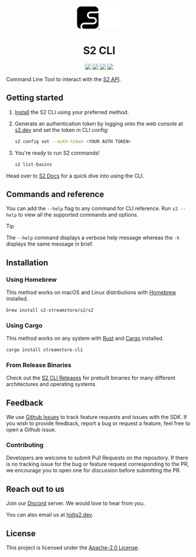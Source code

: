 <div align="center">
  <p>
    <!-- Light mode logo -->
    <a href="https://s2.dev#gh-light-mode-only">
      <img src="./assets/s2-black.png" height="60">
    </a>
    <!-- Dark mode logo -->
    <a href="https://s2.dev#gh-dark-mode-only">
      <img src="./assets/s2-white.png" height="60">
    </a>
  </p>

  <h1>S2 CLI</h1>

  <p>
    <!-- Crates.io -->
    <a href="https://crates.io/crates/streamstore-cli"><img src="https://img.shields.io/crates/v/streamstore-cli.svg" /></a>
    <!-- Github Actions (CI) -->
    <a href="https://github.com/s2-streamstore/s2-cli/actions?query=branch%3Amain++"><img src="https://github.com/s2-streamstore/s2-cli/actions/workflows/ci.yml/badge.svg" /></a>
    <!-- Discord (chat) -->
    <a href="https://discord.gg/vTCs7kMkAf"><img src="https://img.shields.io/discord/1209937852528599092?logo=discord" /></a>
    <!-- LICENSE -->
    <a href="./LICENSE"><img src="https://img.shields.io/github/license/s2-streamstore/s2-cli" /></a>
  </p>
</div>

Command Line Tool to interact with the
[S2 API](https://buf.build/streamstore/s2/docs/main:s2.v1alpha).

## Getting started

1. [Install](#installation) the S2 CLI using your preferred method.

1. Generate an authentication token by logging onto the web console at
   [s2.dev](https://s2.dev/dashboard) and set the token in CLI config:
   ```bash
   s2 config set --auth-token <YOUR AUTH TOKEN>
   ```

1. You're ready to run S2 commands!
   ```bash
   s2 list-basins
   ```

Head over to [S2 Docs](https://s2.dev/docs/quickstart) for a quick dive into
using the CLI.

## Commands and reference

You can add the `--help` flag to any command for CLI reference. Run `s2 --help`
to view all the supported commands and options.

> [!TIP]
> The `--help` command displays a verbose help message whereas the `-h` displays
> the same message in brief.

## Installation

### Using Homebrew

This method works on macOS and Linux distributions with
[Homebrew](https://brew.sh) installed.

```bash
brew install s2-streamstore/s2/s2
```

### Using Cargo

This method works on any system with [Rust](https://www.rust-lang.org/)
and [Cargo](https://doc.rust-lang.org/cargo/) installed.

```bash
cargo install streamstore-cli
```

### From Release Binaries

Check out the [S2 CLI Releases](https://github.com/sharkdp/bat/releases) for
prebuilt binaries for many different architectures and operating systems.

## Feedback

We use [Github Issues](https://github.com/s2-streamstore/s2-cli/issues) to
track feature requests and issues with the SDK. If you wish to provide feedback,
report a bug or request a feature, feel free to open a Github issue.

### Contributing

Developers are welcome to submit Pull Requests on the repository. If there is
no tracking issue for the bug or feature request corresponding to the PR, we
encourage you to open one for discussion before submitting the PR.

## Reach out to us

Join our [Discord](https://discord.gg/vTCs7kMkAf) server. We would love to hear
from you.

You can also email us at [hi@s2.dev](mailto:hi@s2.dev).

## License

This project is licensed under the [Apache-2.0 License](./LICENSE).
